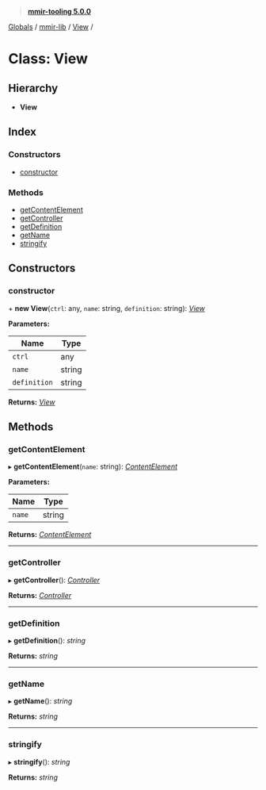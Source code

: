 > **[mmir-tooling 5.0.0](../README.md)**

[Globals](../README.md) / [mmir-lib](../modules/mmir_lib.md) / [View](mmir_lib.view.md) /

# Class: View

## Hierarchy

* **View**

## Index

### Constructors

* [constructor](mmir_lib.view.md#constructor)

### Methods

* [getContentElement](mmir_lib.view.md#getcontentelement)
* [getController](mmir_lib.view.md#getcontroller)
* [getDefinition](mmir_lib.view.md#getdefinition)
* [getName](mmir_lib.view.md#getname)
* [stringify](mmir_lib.view.md#stringify)

## Constructors

###  constructor

\+ **new View**(`ctrl`: any, `name`: string, `definition`: string): *[View](mmir_lib.view.md)*

**Parameters:**

Name | Type |
------ | ------ |
`ctrl` | any |
`name` | string |
`definition` | string |

**Returns:** *[View](mmir_lib.view.md)*

## Methods

###  getContentElement

▸ **getContentElement**(`name`: string): *[ContentElement](mmir_lib.contentelement.md)*

**Parameters:**

Name | Type |
------ | ------ |
`name` | string |

**Returns:** *[ContentElement](mmir_lib.contentelement.md)*

___

###  getController

▸ **getController**(): *[Controller](mmir_lib.controller.md)*

**Returns:** *[Controller](mmir_lib.controller.md)*

___

###  getDefinition

▸ **getDefinition**(): *string*

**Returns:** *string*

___

###  getName

▸ **getName**(): *string*

**Returns:** *string*

___

###  stringify

▸ **stringify**(): *string*

**Returns:** *string*
